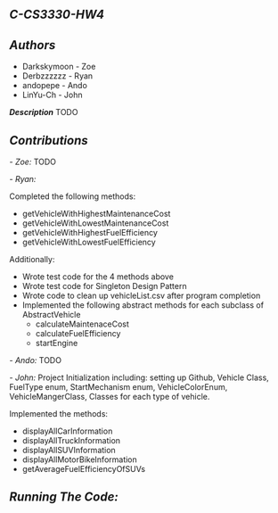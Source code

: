 **_C-CS3330-HW4_**
------------------------------

_**Authors**_
------------------------------
- Darkskymoon - Zoe
- Derbzzzzzz - Ryan
- andopepe - Ando
- LinYu-Ch - John

**_Description_**
TODO

**_Contributions_**
----------------------------
_- Zoe:_
TODO

_- Ryan:_  
    
Completed the following methods:  
-  getVehicleWithHighestMaintenanceCost  
-  getVehicleWithLowestMaintenanceCost  
-  getVehicleWithHighestFuelEfficiency  
-  getVehicleWithLowestFuelEfficiency  

Additionally:  
- Wrote test code for the 4 methods above  
- Wrote test code for Singleton Design Pattern  
- Wrote code to clean up vehicleList.csv after program completion  
- Implemented the following abstract methods for each subclass of   AbstractVehicle  
    * calculateMaintenaceCost  
    * calculateFuelEfficiency  
    * startEngine  

_- Ando:_
TODO
  
_- John:_
Project Initialization including: setting up Github, Vehicle Class, FuelType enum, StartMechanism enum, VehicleColorEnum, VehicleMangerClass, Classes for each type of vehicle. 

Implemented the methods:
-    displayAllCarInformation
-    displayAllTruckInformation
-    displayAllSUVInformation
-    displayAllMotorBikeInformation
-    getAverageFuelEfficiencyOfSUVs

_**Running The Code:**_
--------------------------
